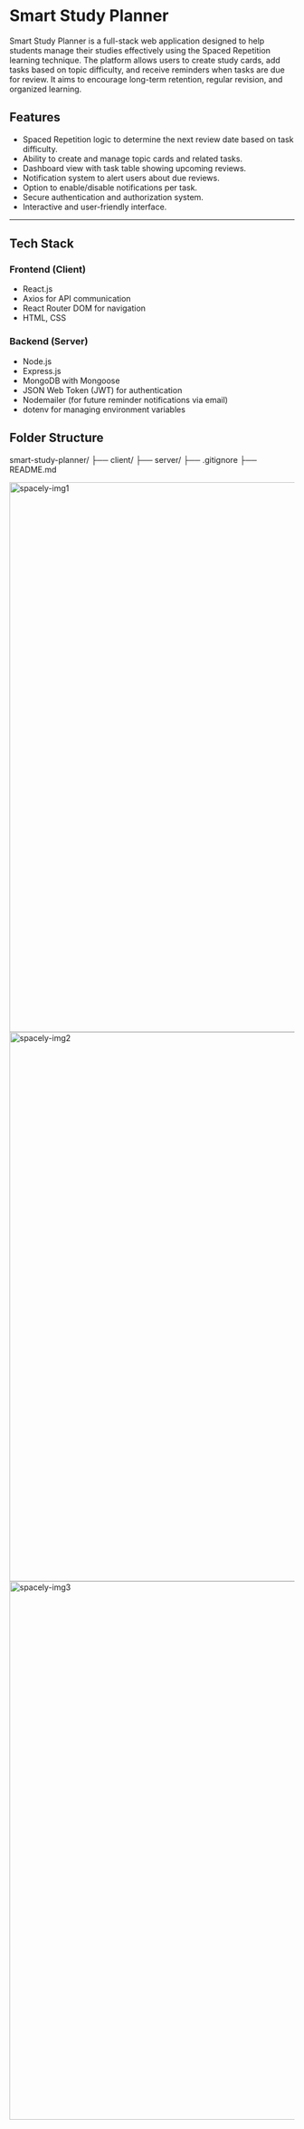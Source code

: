 # Smart Study Planner

Smart Study Planner is a full-stack web application designed to help students manage their studies effectively using the Spaced Repetition learning technique. The platform allows users to create study cards, add tasks based on topic difficulty, and receive reminders when tasks are due for review. It aims to encourage long-term retention, regular revision, and organized learning.


## Features

- Spaced Repetition logic to determine the next review date based on task difficulty.
- Ability to create and manage topic cards and related tasks.
- Dashboard view with task table showing upcoming reviews.
- Notification system to alert users about due reviews.
- Option to enable/disable notifications per task.
- Secure authentication and authorization system.
- Interactive and user-friendly interface.

---

## Tech Stack

### Frontend (Client)
- React.js
- Axios for API communication
- React Router DOM for navigation
- HTML, CSS 

### Backend (Server)
- Node.js
- Express.js
- MongoDB with Mongoose
- JSON Web Token (JWT) for authentication
- Nodemailer (for future reminder notifications via email)
- dotenv for managing environment variables


## Folder Structure

smart-study-planner/
├── client/ 
├── server/
├── .gitignore
├── README.md

<img width="1907" height="971" alt="spacely-img1" src="https://github.com/user-attachments/assets/d5a87d7c-4bbd-416e-bcfe-d619c7ee19d1" />

<img width="1918" height="970" alt="spacely-img2" src="https://github.com/user-attachments/assets/41ad82e7-9abb-4f9d-aa8f-48dcc1a57743" />

<img width="1908" height="951" alt="spacely-img3" src="https://github.com/user-attachments/assets/7cfcda78-5af6-498b-bc64-2a9cee2efd3a" />


